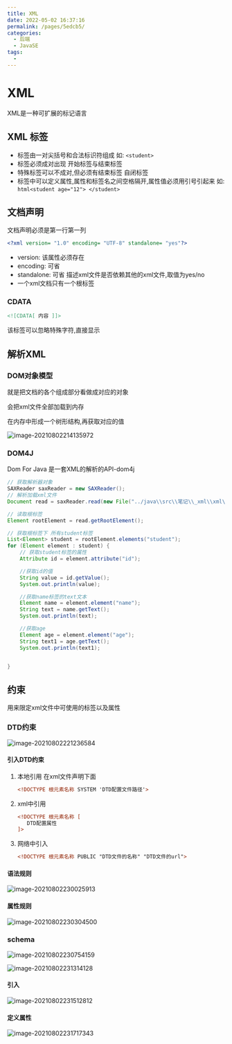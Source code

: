 ```yaml
---
title: XML
date: 2022-05-02 16:37:16
permalink: /pages/5edcb5/
categories:
  - 后端
  - JavaSE
tags:
  - 
---
```

# XML

XML是一种可扩展的标记语言

## XML 标签

- 标签由一对尖括号和合法标识符组成 如: `<student>`
- 标签必须成对出现 开始标签与结束标签
- 特殊标签可以不成对,但必须有结束标签  自闭标签
- 标签中可以定义属性,属性和标签名之间空格隔开,属性值必须用引号引起来  如: ```html<student age="12"> </student>```

## 文档声明

文档声明必须是第一行第一列

```xml
<?xml version= "1.0" encoding= "UTF-8" standalone= "yes"?>
```

- version: 该属性必须存在
- encoding: 可省
- standalone: 可省  描述xml文件是否依赖其他的xml文件,取值为yes/no
- 一个xml文档只有一个根标签

### CDATA

```xml
<![CDATA[ 内容 ]]>
```

该标签可以忽略特殊字符,直接显示



## 解析XML

### DOM对象模型

就是把文档的各个组成部分看做成对应的对象

会把xml文件全部加载到内存

在内存中形成一个树形结构,再获取对应的值

![image-20210802214135972](https://cdn.jsdelivr.net/gh/Iekrwh/images/md-images/image-20210802214135972.png)

### DOM4J

Dom For Java 是一套XML的解析的API-dom4j

```java
// 获取解析器对象
SAXReader saxReader = new SAXReader();
// 解析加载xml文件
Document read = saxReader.read(new File("../java\\src\\笔记\\_xml\\xml\\student.xml"));

// 读取根标签
Element rootElement = read.getRootElement();

// 获取根标签下 所有student标签
List<Element> student = rootElement.elements("student");
for (Element element : student) {
    // 获取student标签的属性
    Attribute id = element.attribute("id");

    //获取id的值
    String value = id.getValue();
    System.out.println(value);

    //获取name标签的text文本
    Element name = element.element("name");
    String text = name.getText();
    System.out.println(text);

    //获取age
    Element age = element.element("age");
    String text1 = age.getText();
    System.out.println(text1);


}
```

## 约束

用来限定xml文件中可使用的标签以及属性

### DTD约束

![image-20210802221236584](https://cdn.jsdelivr.net/gh/Iekrwh/images/md-images/image-20210802221236584.png)

#### 引入DTD约束

1. 本地引用 在xml文件声明下面

   ```xml
   <!DOCTYPE 根元素名称 SYSTEM 'DTD配置文件路径'>
   ```

 2. xml中引用 

    ```xml
    <!DOCTYPE 根元素名称 [
       DTD配置属性
    ]>
    ```

 3. 网络中引入 

    ```xml
    <!DOCTYPE 根元素名称 PUBLIC "DTD文件的名称" "DTD文件的url">
    ```

#### 语法规则

![image-20210802230025913](https://cdn.jsdelivr.net/gh/Iekrwh/images/md-images/image-20210802230025913.png)

#### 属性规则


![image-20210802230304500](https://cdn.jsdelivr.net/gh/Iekrwh/images/md-images/image-20210802230304500.png)



### schema 

![image-20210802230754159](https://cdn.jsdelivr.net/gh/Iekrwh/images/md-images/image-20210802230754159.png)

![image-20210802231314128](https://cdn.jsdelivr.net/gh/Iekrwh/images/md-images/image-20210802231314128.png)

#### 引入

![image-20210802231512812](https://cdn.jsdelivr.net/gh/Iekrwh/images/md-images/image-20210802231512812.png)

#### 定义属性

![image-20210802231717343](https://cdn.jsdelivr.net/gh/Iekrwh/images/md-images/image-20210802231717343.png)

